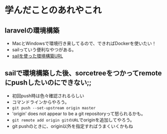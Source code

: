 # 学んだことのあれやこれ
## laravelの環境構築
* MacとWindowsで環境行き来してるので、できればDockerを使いたい！
* sailっていう便利なやつがある。
* [sailを使った環境構築URL](https://qiita.com/hinako_n/items/45a7232b0b0ed16bffc8)

## sailで環境構築した後、sorcetreeをつかってremoteにpushしたいのにできない;;
* 初回push時は色々確認されるらしい
* コマンドラインからやろう。
* `git push --set-upstream origin master`
* 'origin' does not appear to be a git repositoryって怒られるかも。
* `git remote add origin gitのURL`でoriginを追加してやろう。
* git pushのときに、origin以外を指定すればうまくいくかもね
